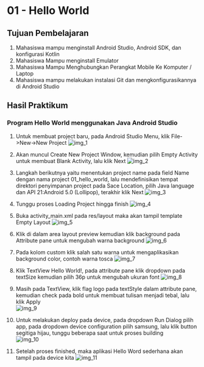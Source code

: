 # 01 - Hello World

## Tujuan Pembelajaran

1. Mahasiswa mampu menginstall Android Studio, Android SDK, dan konfigurasi Kotlin
2. Mahasiswa Mampu menginstall Emulator
3. Mahasiswa Mampu Menghubungkan Perangkat Mobile Ke Komputer / Laptop
4. Mahasiswa mampu melakukan instalasi Git dan mengkonfigurasikannya di Android Studio

## Hasil Praktikum 

### Program Hello World menggunakan Java Android Studio

1. Untuk membuat project baru, pada Android Studio Menu, klik File->New->New Project
![img_1](img/img_1.PNG)

2. Akan muncul Create New Project Window, kemudian pilih Empty Activity untuk membuat Blank Activity, lalu klik Next
![img_2](img/img_2.PNG)

3. Langkah berikutnya yaitu menentukan project name pada field Name dengan nama project 01_hello_world, lalu mendefinisikan tempat direktori penyimpanan project pada Sace Location, pilih Java language dan API 21:Android 5.0 (Lollipop), terakhir klik Next
![img_3](img/img_3.PNG)

4. Tunggu proses Loading Project hingga finish
![img_4](img/img_4.PNG)

5. Buka activity_main.xml pada res/layout maka akan tampil template Empty Layout
![img_5](img/img_5.PNG)

6. Klik di dalam area layout preview kemudian klik background pada Attribute pane untuk mengubah warna background
![img_6](img/img_6.PNG)

7. Pada kolom custom klik salah satu warna untuk mengaplikasikan background color, contoh warna tosca
![img_7](img/img_7.PNG)

8. Klik TextView Hello World!, pada attribute pane klik dropdown pada textSize kemudian pilih 36p untuk mengubah ukuran font
![img_8](img/img_8.PNG)

9. Masih pada TextView, klik flag logo pada textStyle dalam attribute pane, kemudian check pada bold untuk membuat tulisan menjadi tebal, lalu klik Apply<br>
![img_9](img/img_9.PNG)

10. Untuk melakukan deploy pada device, pada dropdown Run Dialog pilih app, pada dropdown device configuration pilih samsung, lalu klik button segitiga hijau, tunggu beberapa saat untuk proses building<br>
![img_10](img/img_10.PNG)

11. Setelah proses finished, maka aplikasi Hello Word sederhana akan tampil pada device kita
![img_11](img/img_11.PNG)